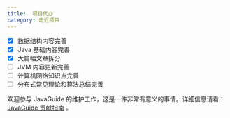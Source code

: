 ```yaml
---
title:  项目代办
category: 走近项目
---
```


- [x] 数据结构内容完善
- [x] Java 基础内容完善
- [x] 大篇幅文章拆分
- [ ] JVM 内容更新完善
- [ ] 计算机网络知识点完善
- [ ] 分布式常见理论和算法总结完善

欢迎参与 JavaGuide 的维护工作，这是一件非常有意义的事情。详细信息请看：[JavaGuide 贡献指南](./contribution-guideline.md) 。

